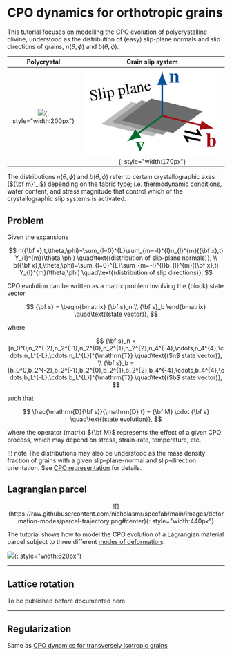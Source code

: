 # CPO dynamics for orthotropic grains

This tutorial focuses on modelling the CPO evolution of polycrystalline olivine, understood as the distribution of (easy) slip-plane normals and slip directions of grains, $n(\theta,\phi)$ and $b(\theta,\phi)$.

| Polycrystal | Grain slip system |
| :-: | :-: |
| ![](https://raw.githubusercontent.com/nicholasmr/specfab/main/images/orthotropic/polycrystal.png){: style="width:200px"} | ![](https://raw.githubusercontent.com/nicholasmr/specfab/main/images/slip-plane/slip-plane.png){: style="width:170px"} |

The distributions $n(\theta,\phi)$ and $b(\theta,\phi)$ refer to certain crystallographic axes (${\bf m}'_i$) depending on the fabric type; i.e. thermodynamic conditions, water content, and stress magnitude that control which of the crystallographic slip systems is activated.

## Problem


Given the expansions

$$
n({\bf x},t,\theta,\phi)=\sum_{l=0}^{L}\sum_{m=-l}^{l}n_{l}^{m}({\bf x},t) Y_{l}^{m}(\theta,\phi) \quad\text{(distribution of slip-plane normals)}, 
\\
b({\bf x},t,\theta,\phi)=\sum_{l=0}^{L}\sum_{m=-l}^{l}b_{l}^{m}({\bf x},t) Y_{l}^{m}(\theta,\phi) \quad\text{(distribution of slip directions)}, 
$$

CPO evolution can be written as a matrix problem involving the (block) state vector

$$
{\bf s} = \begin{bmatrix} {\bf s}_n \\ {\bf s}_b \end{bmatrix} \quad\text{(state vector)},
$$

where

$$
{\bf s}_n = [n_0^0,n_2^{-2},n_2^{-1},n_2^{0},n_2^{1},n_2^{2},n_4^{-4},\cdots,n_4^{4},\cdots,n_L^{-L},\cdots,n_L^{L}]^{\mathrm{T}} \quad\text{($n$ state vector)},
\\
{\bf s}_b = [b_0^0,b_2^{-2},b_2^{-1},b_2^{0},b_2^{1},b_2^{2},b_4^{-4},\cdots,b_4^{4},\cdots,b_L^{-L},\cdots,b_L^{L}]^{\mathrm{T}} \quad\text{($b$ state vector)},
$$

such that 

$$
\frac{\mathrm{D}{\bf s}}{\mathrm{D} t} = {\bf M} \cdot {\bf s} \quad\text{(state evolution)},
$$

where the operator (matrix) ${\bf M}$ represents the effect of a given CPO process, which may depend on stress, strain-rate, temperature, etc.

!!! note 
    The distributions may also be understood as the mass density fraction of grains with a given slip-plane-normal and slip-direction orientation.
    See [CPO representation](cpo-representation.md) for details.

## Lagrangian parcel

<center> ![](https://raw.githubusercontent.com/nicholasmr/specfab/main/images/deformation-modes/parcel-trajectory.png#center){: style="width:440px"} </center>

The tutorial shows how to model the CPO evolution of a Lagrangian material parcel subject to three different [modes of deformation](deformation-modes.md):

![](https://raw.githubusercontent.com/nicholasmr/specfab/main/images/deformation-modes/deformation-modes.png#center){: style="width:620px"}

- - -

## Lattice rotation

To be published before documented here.

<!--
### Example
-->

- - -

## Regularization

Same as [CPO dynamics for transversely isotropic grains](cpo-dynamics-tranisotropic.md)



